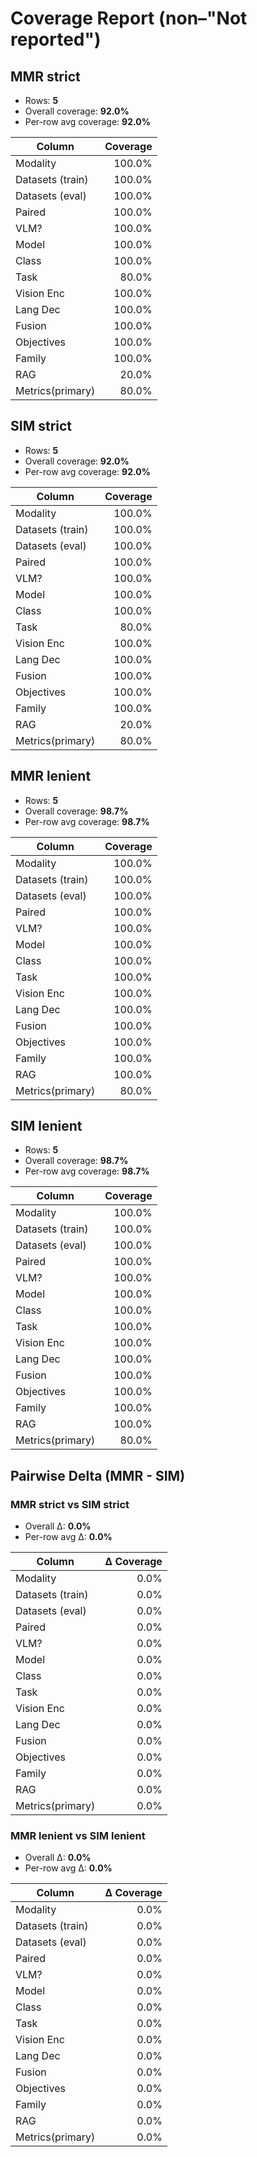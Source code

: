 # Coverage Report (non–"Not reported")

## MMR strict

- Rows: **5**
- Overall coverage: **92.0%**
- Per-row avg coverage: **92.0%**

| Column | Coverage |
|---|---:|
| Modality | 100.0% |
| Datasets (train) | 100.0% |
| Datasets (eval) | 100.0% |
| Paired | 100.0% |
| VLM? | 100.0% |
| Model | 100.0% |
| Class | 100.0% |
| Task | 80.0% |
| Vision Enc | 100.0% |
| Lang Dec | 100.0% |
| Fusion | 100.0% |
| Objectives | 100.0% |
| Family | 100.0% |
| RAG | 20.0% |
| Metrics(primary) | 80.0% |

## SIM strict

- Rows: **5**
- Overall coverage: **92.0%**
- Per-row avg coverage: **92.0%**

| Column | Coverage |
|---|---:|
| Modality | 100.0% |
| Datasets (train) | 100.0% |
| Datasets (eval) | 100.0% |
| Paired | 100.0% |
| VLM? | 100.0% |
| Model | 100.0% |
| Class | 100.0% |
| Task | 80.0% |
| Vision Enc | 100.0% |
| Lang Dec | 100.0% |
| Fusion | 100.0% |
| Objectives | 100.0% |
| Family | 100.0% |
| RAG | 20.0% |
| Metrics(primary) | 80.0% |

## MMR lenient

- Rows: **5**
- Overall coverage: **98.7%**
- Per-row avg coverage: **98.7%**

| Column | Coverage |
|---|---:|
| Modality | 100.0% |
| Datasets (train) | 100.0% |
| Datasets (eval) | 100.0% |
| Paired | 100.0% |
| VLM? | 100.0% |
| Model | 100.0% |
| Class | 100.0% |
| Task | 100.0% |
| Vision Enc | 100.0% |
| Lang Dec | 100.0% |
| Fusion | 100.0% |
| Objectives | 100.0% |
| Family | 100.0% |
| RAG | 100.0% |
| Metrics(primary) | 80.0% |

## SIM lenient

- Rows: **5**
- Overall coverage: **98.7%**
- Per-row avg coverage: **98.7%**

| Column | Coverage |
|---|---:|
| Modality | 100.0% |
| Datasets (train) | 100.0% |
| Datasets (eval) | 100.0% |
| Paired | 100.0% |
| VLM? | 100.0% |
| Model | 100.0% |
| Class | 100.0% |
| Task | 100.0% |
| Vision Enc | 100.0% |
| Lang Dec | 100.0% |
| Fusion | 100.0% |
| Objectives | 100.0% |
| Family | 100.0% |
| RAG | 100.0% |
| Metrics(primary) | 80.0% |

## Pairwise Delta (MMR - SIM)

### MMR strict vs SIM strict

- Overall Δ: **0.0%**
- Per-row avg Δ: **0.0%**

| Column | Δ Coverage |
|---|---:|
| Modality | 0.0% |
| Datasets (train) | 0.0% |
| Datasets (eval) | 0.0% |
| Paired | 0.0% |
| VLM? | 0.0% |
| Model | 0.0% |
| Class | 0.0% |
| Task | 0.0% |
| Vision Enc | 0.0% |
| Lang Dec | 0.0% |
| Fusion | 0.0% |
| Objectives | 0.0% |
| Family | 0.0% |
| RAG | 0.0% |
| Metrics(primary) | 0.0% |

### MMR lenient vs SIM lenient

- Overall Δ: **0.0%**
- Per-row avg Δ: **0.0%**

| Column | Δ Coverage |
|---|---:|
| Modality | 0.0% |
| Datasets (train) | 0.0% |
| Datasets (eval) | 0.0% |
| Paired | 0.0% |
| VLM? | 0.0% |
| Model | 0.0% |
| Class | 0.0% |
| Task | 0.0% |
| Vision Enc | 0.0% |
| Lang Dec | 0.0% |
| Fusion | 0.0% |
| Objectives | 0.0% |
| Family | 0.0% |
| RAG | 0.0% |
| Metrics(primary) | 0.0% |

